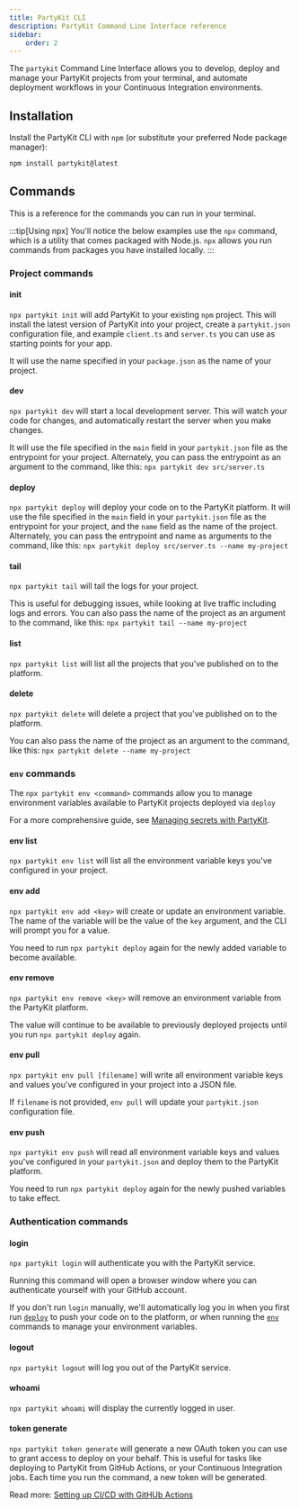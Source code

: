 ```yaml
---
title: PartyKit CLI
description: PartyKit Command Line Interface reference
sidebar:
    order: 2
---
```


The `partykit` Command Line Interface allows you to develop, deploy and manage your PartyKit projects from your terminal, and automate deployment workflows in your Continuous Integration environments.

## Installation 

Install the PartyKit CLI with `npm` (or substitute your preferred Node package manager):
```bash
npm install partykit@latest
```

## Commands

This is a reference for the commands you can run in your terminal. 

:::tip[Using npx]
You'll notice the below examples use the `npx` command, which is a utility that comes packaged with Node.js. `npx` allows you run commands from packages you have installed locally.
:::

### Project commands

#### init

`npx partykit init` will add PartyKit to your existing `npm` project. This will install the latest version of PartyKit into your project, create a `partykit.json` configuration file, and example `client.ts` and `server.ts`  you can use as starting points for your app.

It will use the name specified in your `package.json` as the name of your project.

#### dev

`npx partykit dev` will start a local development server. This will watch your code for changes, and automatically restart the server when you make changes. 

It will use the file specified in the `main` field in your `partykit.json` file as the entrypoint for your project. Alternately, you can pass the entrypoint as an argument to the command, like this: `npx partykit dev src/server.ts`

#### deploy

`npx partykit deploy` will deploy your code on to the PartyKit platform. It will use the file specified in the `main` field in your `partykit.json` file as the entrypoint for your project, and the `name` field as the name of the project. Alternately, you can pass the entrypoint and name as arguments to the command, like this: `npx partykit deploy src/server.ts --name my-project`

#### tail

`npx partykit tail` will tail the logs for your project. 

This is useful for debugging issues, while looking at live traffic including logs and errors. You can also pass the name of the project as an argument to the command, like this: `npx partykit tail --name my-project`

#### list

`npx partykit list` will list all the projects that you've published on to the platform.

#### delete

`npx partykit delete` will delete a project that you've published on to the platform. 

You can also pass the name of the project as an argument to the command, like this: `npx partykit delete --name my-project`


### `env` commands

The `npx partykit env <command>` commands allow you to manage environment variables available to PartyKit projects deployed via `deploy`

For a more comprehensive guide, see [Managing secrets with PartyKit](/guides/managing-secrets-with-partykit/).

#### env list

`npx partykit env list` will list all the environment variable keys you've configured in your project.

#### env add

`npx partykit env add <key>` will create or update an environment variable. The name of the variable will be the value of the `key` argument, and the CLI will prompt you for a value.

You need to run `npx partykit deploy` again for the newly added variable to become available.


#### env remove

`npx partykit env remove <key>` will remove an environment variable from the PartyKit platform. 

The value will continue to be available to previously deployed projects until you run `npx partykit deploy` again.

#### env pull 

<!-- TODO: We are going to remove the .vars field in partykit.json, so this behaviour will also change -->
`npx partykit env pull [filename]` will write all environment variable keys and values you've configured in your project into a JSON file.

If `filename` is not provided, `env pull` will update your `partykit.json` configuration file.

#### env push

<!-- TODO: We are going to remove the .vars field in partykit.json, so this behaviour will also change -->
`npx partykit env push` will read all environment variable keys and values you've configured in your `partykit.json` and deploy them to the PartyKit platform.

You need to run `npx partykit deploy` again for the newly pushed variables to take effect.

### Authentication commands

#### login

`npx partykit login` will authenticate you with the PartyKit service. 

Running this command will open a browser window where you can authenticate yourself with your GitHub account. 

If you don't run `login` manually, we'll automatically log you in when you first run [`deploy`](#deploy) to push your code on to the platform, or when running the [`env`](#env) commands to manage your environment variables. 

#### logout

`npx partykit logout` will log you out of the PartyKit service.

#### whoami

`npx partykit whoami` will display the currently logged in user.

#### token generate

`npx partykit token generate` will generate a new OAuth token you can use to grant access to deploy on your behalf. This is useful for tasks like deploying to PartyKit from GitHub Actions, or your Continuous Integration jobs. Each time you run the command, a new token will be generated.

Read more: [Setting up CI/CD with GitHUb Actions](/guides/setting-up-ci-cd-with-github-actions/)




